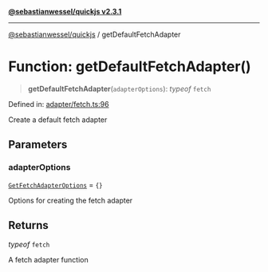 [**@sebastianwessel/quickjs v2.3.1**](../README.md)

***

[@sebastianwessel/quickjs](../globals.md) / getDefaultFetchAdapter

# Function: getDefaultFetchAdapter()

> **getDefaultFetchAdapter**(`adapterOptions`): *typeof* `fetch`

Defined in: [adapter/fetch.ts:96](https://github.com/sebastianwessel/quickjs/blob/main/src/adapter/fetch.ts#L96)

Create a default fetch adapter

## Parameters

### adapterOptions

[`GetFetchAdapterOptions`](../type-aliases/GetFetchAdapterOptions.md) = `{}`

Options for creating the fetch adapter

## Returns

*typeof* `fetch`

A fetch adapter function
